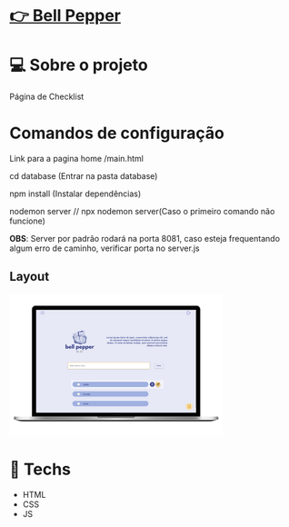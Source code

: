 # <a href="https://darllen.github.io/bellpepper/" target="_blank">👉 Bell Pepper</a>

# 💻 Sobre o projeto
<p>Página de Checklist</p>


# Comandos de configuração
Link para a pagina home
/main.html

<p>cd database (Entrar na pasta database)</p>
<p>npm install (Instalar dependências)</p>
<p>nodemon server // npx nodemon server(Caso o primeiro comando não funcione)</p>
<b>OBS</b>: Server por padrão rodará na porta 8081, caso esteja frequentando algum erro de caminho, verificar porta no server.js

## Layout
![Desktop Layout](img/desktop.png "Title")

# 🚀 **Techs**

- HTML
- CSS
- JS


